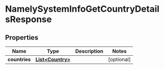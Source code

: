

# NamelySystemInfoGetCountryDetailsResponse


## Properties

| Name | Type | Description | Notes |
|------------ | ------------- | ------------- | -------------|
|**countries** | [**List&lt;Country&gt;**](Country.md) |  |  [optional] |



